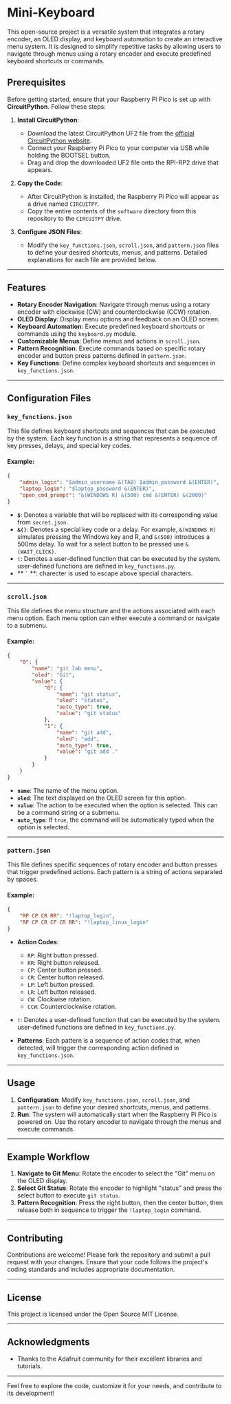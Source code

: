 # Mini-Keyboard

This open-source project is a versatile system that integrates a rotary encoder, an OLED display, and keyboard automation to create an interactive menu system. It is designed to simplify repetitive tasks by allowing users to navigate through menus using a rotary encoder and execute predefined keyboard shortcuts or commands.

## Prerequisites

Before getting started, ensure that your Raspberry Pi Pico is set up with **CircuitPython**. Follow these steps:

1. **Install CircuitPython**:
   - Download the latest CircuitPython UF2 file from the [official CircuitPython website](https://circuitpython.org/board/raspberry_pi_pico/).
   - Connect your Raspberry Pi Pico to your computer via USB while holding the BOOTSEL button.
   - Drag and drop the downloaded UF2 file onto the RPI-RP2 drive that appears.

2. **Copy the Code**:
   - After CircuitPython is installed, the Raspberry Pi Pico will appear as a drive named `CIRCUITPY`.
   - Copy the entire contents of the `software` directory from this repository to the `CIRCUITPY` drive.

3. **Configure JSON Files**:
   - Modify the `key_functions.json`, `scroll.json`, and `pattern.json` files to define your desired shortcuts, menus, and patterns. Detailed explanations for each file are provided below.

---

## Features

- **Rotary Encoder Navigation**: Navigate through menus using a rotary encoder with clockwise (CW) and counterclockwise (CCW) rotation.
- **OLED Display**: Display menu options and feedback on an OLED screen.
- **Keyboard Automation**: Execute predefined keyboard shortcuts or commands using the `keyboard.py` module.
- **Customizable Menus**: Define menus and actions in `scroll.json`.
- **Pattern Recognition**: Execute commands based on specific rotary encoder and button press patterns defined in `pattern.json`.
- **Key Functions**: Define complex keyboard shortcuts and sequences in `key_functions.json`.

---

## Configuration Files

### `key_functions.json`

This file defines keyboard shortcuts and sequences that can be executed by the system. Each key function is a string that represents a sequence of key presses, delays, and special key codes.

#### Example:
```json
{
    "admin_login": "$admin_username &(TAB) $admin_password &(ENTER)",
    "laptop_login": "$laptop_password &(ENTER)",
    "open_cmd_prompt": "&(WINDOWS R) &(500) cmd &(ENTER) &(2000)"
}
```
- **`$`**: Denotes a variable that will be replaced with its corresponding value from `secret.json`.
- **`&()`**: Denotes a special key code or a delay. For example, `&(WINDOWS R)` simulates pressing the Windows key and R, and `&(500)` introduces a 500ms delay. To wait for a select button to be pressed use `&(WAIT_CLICK)`.
- **`!`**: Denotes a user-defined function that can be executed by the system. user-defined functions are defined in `key_functions.py`.
- ** ``` ` ``` **:  charecter is used to escape above special characters.
---

### `scroll.json`

This file defines the menu structure and the actions associated with each menu option. Each menu option can either execute a command or navigate to a submenu.

#### Example:
```json
{
    "0": {
        "name": "git lab menu",
        "oled": "Git",
        "value": {
            "0": {
                "name": "git status",
                "oled": "status",
                "auto_type": true,
                "value": "git status"
            },
            "1": {
                "name": "git add",
                "oled": "add",
                "auto_type": true,
                "value": "git add ."
            }
        }
    }
}
```
- **`name`**: The name of the menu option.
- **`oled`**: The text displayed on the OLED screen for this option.
- **`value`**: The action to be executed when the option is selected. This can be a command string or a submenu.
- **`auto_type`**: If `true`, the command will be automatically typed when the option is selected.

---

### `pattern.json`

This file defines specific sequences of rotary encoder and button presses that trigger predefined actions. Each pattern is a string of actions separated by spaces.

#### Example:
```json
{
    "RP CP CR RR": "!laptop_login",
    "RP CP CR CP CR RR": "!laptop_linux_login"
}
```
- **Action Codes**:
  - `RP`: Right button pressed.
  - `RR`: Right button released.
  - `CP`: Center button pressed.
  - `CR`: Center button released.
  - `LP`: Left button pressed.
  - `LR`: Left button released.
  - `CW`: Clockwise rotation.
  - `CCW`: Counterclockwise rotation.

- **`!`**: Denotes a user-defined function that can be executed by the system. user-defined functions are defined in `key_functions.py`.
- **Patterns**: Each pattern is a sequence of action codes that, when detected, will trigger the corresponding action defined in `key_functions.json`.

---

## Usage

1. **Configuration**: Modify `key_functions.json`, `scroll.json`, and `pattern.json` to define your desired shortcuts, menus, and patterns.
2. **Run**: The system will automatically start when the Raspberry Pi Pico is powered on. Use the rotary encoder to navigate through the menus and execute commands.

---

## Example Workflow

1. **Navigate to Git Menu**: Rotate the encoder to select the "Git" menu on the OLED display.
2. **Select Git Status**: Rotate the encoder to highlight "status" and press the select button to execute `git status`.
3. **Pattern Recognition**: Press the right button, then the center button, then release both in sequence to trigger the `!laptop_login` command.


---

## Contributing

Contributions are welcome! Please fork the repository and submit a pull request with your changes. Ensure that your code follows the project's coding standards and includes appropriate documentation.

---

## License

This project is licensed under the Open Source MIT License. 

---

## Acknowledgments

- Thanks to the Adafruit community for their excellent libraries and tutorials.

---

Feel free to explore the code, customize it for your needs, and contribute to its development!
